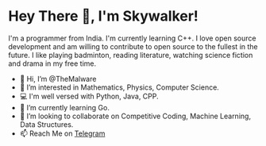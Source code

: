 # Hey There 👋, I'm Skywalker!

I'm a programmer from India. I'm currently learning C++. I love open source development and am willing to contribute to open source to the fullest in the future. I like playing badminton, reading literature, watching science fiction and drama in my free time.

- 👋 Hi, I’m @TheMalware
- 👀 I’m interested in Mathematics, Physics, Computer Science.
- 💻 I'm well versed with Python, Java, CPP.
- 🌱 I’m currently learning Go.
- 💞️ I’m looking to collaborate on Competitive Coding, Machine Learning, Data Structures.
- 📫 Reach Me on [Telegram](https://t.me/OpenXS)

<!---
TheMalware/TheMalware is a ✨ special ✨ repository because its `README.md` (this file) appears on your GitHub profile.
You can click the Preview link to take a look at your changes.
--->
